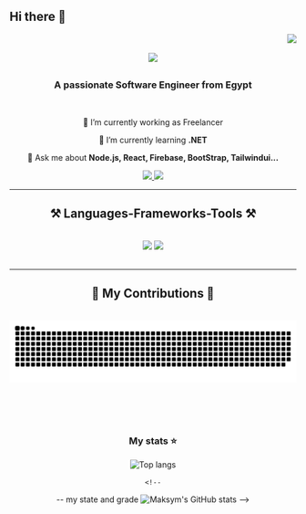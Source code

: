 ## Hi there 👋
<img align="right" src="https://visitor-badge.laobi.icu/badge?page_id=Ziad-Fahmy.Ziad-Fahmy" />

<h1 align="center">
    <img src="https://readme-typing-svg.herokuapp.com/?font=Righteous&size=35&center=true&vCenter=true&width=500&height=70&duration=4000&lines=Hi+There!+👋;+I'm+Ziad+Fahmy!;" />
</h1>

<h3 align="center">A passionate Software Engineer from Egypt</h3>

<br/>

<div align="center">
 
 🔭 I’m currently working as Freelancer 
 
 🌱 I’m currently learning **.NET**

💬 Ask me about **Node.js, React, Firebase, BootStrap, Tailwindui...**

 </div>
 
<div align="center"> 
  <a href="mailto:Ziad.fahmy18@gmail.com">
    <img src="https://img.shields.io/badge/Gmail-333333?style=for-the-badge&logo=gmail&logoColor=red" />
  </a>
  <a href="https://www.linkedin.com/in/ziad-fahmy-767826233/" target="_blank">
    <img src="https://img.shields.io/badge/LinkedIn-0077B5?style=for-the-badge&logo=linkedin&logoColor=white" target="_blank" />
  </a>
</div>


 <hr/>
 
<h2 align="center">⚒️ Languages-Frameworks-Tools ⚒️</h2>
<br/>
<div align="center">
  <img src="https://skillicons.dev/icons?i=react,bootstrap,html,css,vscode,github,figma,tailwind,git,visualstudio" />
  <img src="https://skillicons.dev/icons?i=nodejs,python,javascript,typescript,firebase,c,cs,java,mysql,dotnet" />
    <br>   
</div>

<br/>
<hr/>

<div align="center">
  <h2>🐍 My Contributions 🐍</h2>
  <br>
 <img alt="snake eating my contributions" src="https://raw.githubusercontent.com/salesp07/salesp07/output/github-contribution-grid-snake.svg" />
  
  <br/><br/><br/>
  ### My stats ⭐

<div align="center">
    <img alt="Top langs" src="https://github-readme-stats.vercel.app/api/top-langs/?username=Ziad-Fahmy&layout=compact&&langs_count=8"/>

    <!--
   -- my state and grade 
    <img alt="Maksym's GitHub stats" src="https://github-readme-stats.vercel.app/api?username=Ziad-Fahmy&show_icons=true&theme=transparent"/>
    -->

</div>

</div>
<!--
**Ziad-Fahmy/Ziad-Fahmy** is a ✨ _special_ ✨ repository because its `README.md` (this file) appears on your GitHub profile.

Here are some ideas to get you started:

- 🔭 I’m currently working on ...
- 🌱 I’m currently learning ...
- 👯 I’m looking to collaborate on ...
- 🤔 I’m looking for help with ...
- 💬 Ask me about ...
- 📫 How to reach me: ...
- 😄 Pronouns: ...
- ⚡ Fun fact: ...
-->
